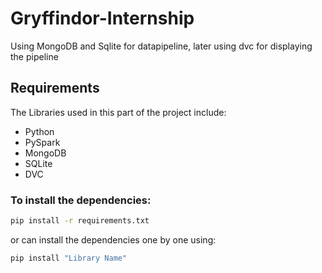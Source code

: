 # Gryffindor-Internship

Using MongoDB and Sqlite for datapipeline, later using dvc for displaying the pipeline

## Requirements
The Libraries used in this part of the project include:

- Python
- PySpark
- MongoDB
- SQLite
- DVC

### To install the dependencies:
```sh
pip install -r requirements.txt
```
or can install the dependencies one by one using:
```sh
pip install "Library Name"
```

